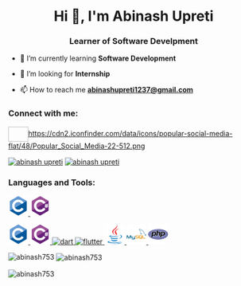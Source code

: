 
<h1 align="center">Hi 👋, I'm Abinash Upreti</h1>
<h3 align="center">Learner of Software Develpment</h3>
<image align="right"width="200"src=""> 

- 🌱 I’m currently learning **Software Development**

- 🤝 I’m looking for **Internship**

- 📫 How to reach me **abinashupreti1237@gmail.com**

<h3 align="left">Connect with me:</h3>
<p align="left">
<a href="https://www.linkedin.com/in/abinashupreti/" target="blank"><img align="center" src="
" alt="" height="30" width="40" />https://cdn2.iconfinder.com/data/icons/popular-social-media-flat/48/Popular_Social_Media-22-512.png</a>


<a href="https://fb.com/abinash upreti" target="blank"><img align="center" src="https://raw.githubusercontent.com/rahuldkjain/github-profile-readme-generator/master/src/images/icons/Social/facebook.svg" alt="abinash upreti" height="30" width="40" /></a>
<a href="https://www.youtube.com/c/abinash upreti" target="blank"><img align="center" src="https://raw.githubusercontent.com/rahuldkjain/github-profile-readme-generator/master/src/images/icons/Social/youtube.svg" alt="abinash upreti" height="30" width="40" /></a>
</p>

<h3 align="left">Languages and Tools:</h3>
<p align="left"> <a href="https://www.cprogramming.com/" target="_blank" rel="noreferrer"> <img src="https://raw.githubusercontent.com/devicons/devicon/master/icons/c/c-original.svg" alt="c" width="40" height="40"/> 
</a> <a href="https://www.w3schools.com/cs/" target="_blank" rel="noreferrer"> <img src="https://raw.githubusercontent.com/devicons/devicon/master/icons/csharp/csharp-original.svg" alt="csharp" width="40" height="40"/>
  
  <a href="https://www.cprogramming.com/" target="_blank" rel="noreferrer"> <img src="https://raw.githubusercontent.com/devicons/devicon/master/icons/c/c-original.svg" alt="c" width="40" height="40"/> </a> <a href="https://www.w3schools.com/cs/" target="_blank" rel="noreferrer"> <img src="https://raw.githubusercontent.com/devicons/devicon/master/icons/csharp/csharp-original.svg" alt="csharp" width="40" height="40"/> </a> <a href="https://dart.dev" target="_blank" rel="noreferrer"> <img src="https://www.vectorlogo.zone/logos/dartlang/dartlang-icon.svg" alt="dart" width="40" height="40"/> </a> <a href="https://flutter.dev" target="_blank" rel="noreferrer"> <img src="https://www.vectorlogo.zone/logos/flutterio/flutterio-icon.svg" alt="flutter" width="40" height="40"/> </a> <a href="https://www.java.com" target="_blank" rel="noreferrer"> <img src="https://raw.githubusercontent.com/devicons/devicon/master/icons/java/java-original.svg" alt="java" width="40" height="40"/> </a> <a href="https://www.mysql.com/" target="_blank" rel="noreferrer"> <img src="https://raw.githubusercontent.com/devicons/devicon/master/icons/mysql/mysql-original-wordmark.svg" alt="mysql" width="40" height="40"/> </a> <a href="https://www.php.net" target="_blank" rel="noreferrer"> <img src="https://raw.githubusercontent.com/devicons/devicon/master/icons/php/php-original.svg" alt="php" width="40" height="40"/> </a> </p>

<p><img align="left" src="https://github-readme-stats.vercel.app/api/top-langs?username=abinash753&show_icons=true&locale=en&layout=compact" alt="abinash753" /></p>

<p>&nbsp;<img align="center" src="https://github-readme-stats.vercel.app/api?username=abinash753&show_icons=true&locale=en" alt="abinash753" /></p>

<p><img align="center" src="https://github-readme-streak-stats.herokuapp.com/?user=abinash753&" alt="abinash753" /></p>
